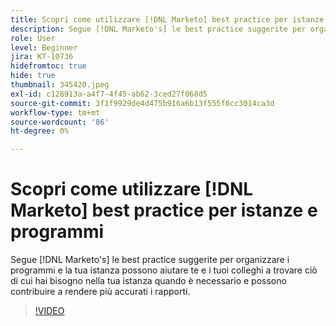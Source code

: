 ```yaml
---
title: Scopri come utilizzare [!DNL Marketo] best practice per istanze e programmi
description: Segue [!DNL Marketo's] le best practice suggerite per organizzare i programmi e la tua istanza possono aiutare te e i tuoi colleghi a trovare ciò di cui hai bisogno nella tua istanza quando è necessario e possono contribuire a rendere più accurati i rapporti.
role: User
level: Beginner
jira: KT-10736
hidefromtoc: true
hide: true
thumbnail: 345420.jpeg
exl-id: c128913a-a4f7-4f45-ab62-3ced27f068d5
source-git-commit: 3f1f9929de4d475b916a6b13f555f6cc3014ca3d
workflow-type: tm+mt
source-wordcount: '86'
ht-degree: 0%

---
```


# Scopri come utilizzare [!DNL Marketo] best practice per istanze e programmi

Segue [!DNL Marketo's] le best practice suggerite per organizzare i programmi e la tua istanza possono aiutare te e i tuoi colleghi a trovare ciò di cui hai bisogno nella tua istanza quando è necessario e possono contribuire a rendere più accurati i rapporti.

>[!VIDEO](https://video.tv.adobe.com/v/345420/?quality=12&learn=on)
